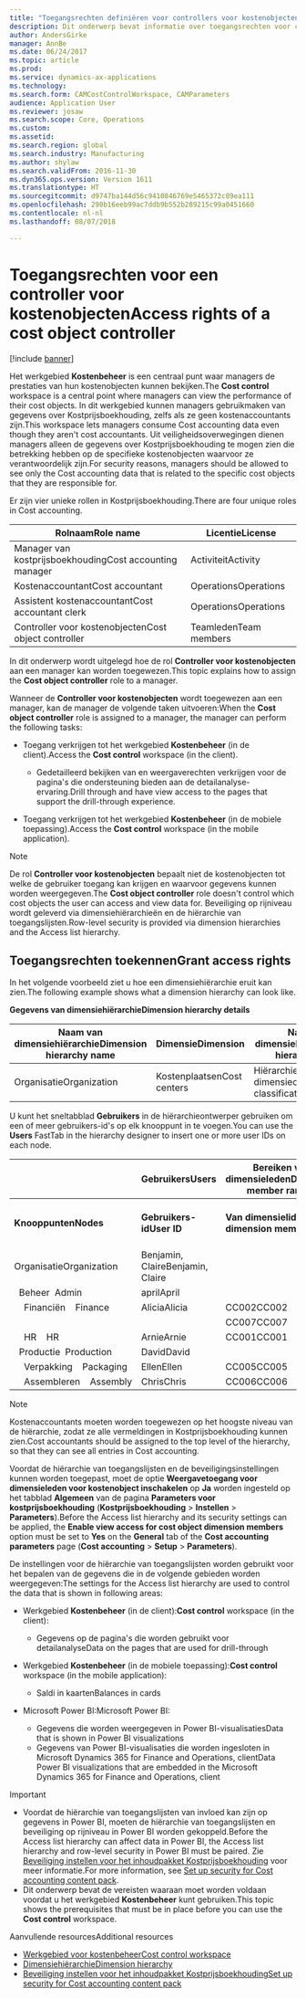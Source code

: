 ```yaml
---
title: "Toegangsrechten definiëren voor controllers voor kostenobjecten"
description: Dit onderwerp bevat informatie over toegangsrechten voor controllers voor kostenobjecten.
author: AndersGirke
manager: AnnBe
ms.date: 06/24/2017
ms.topic: article
ms.prod: 
ms.service: dynamics-ax-applications
ms.technology: 
ms.search.form: CAMCostControlWorkspace, CAMParameters
audience: Application User
ms.reviewer: josaw
ms.search.scope: Core, Operations
ms.custom: 
ms.assetid: 
ms.search.region: global
ms.search.industry: Manufacturing
ms.author: shylaw
ms.search.validFrom: 2016-11-30
ms.dyn365.ops.version: Version 1611
ms.translationtype: HT
ms.sourcegitcommit: d9747ba144d56c9410846769e5465372c89ea111
ms.openlocfilehash: 290b16eeb99ac7ddb9b552b289215c99a0451660
ms.contentlocale: nl-nl
ms.lasthandoff: 08/07/2018

---
```


# <a name="access-rights-of-a-cost-object-controller"></a><span data-ttu-id="53970-103">Toegangsrechten voor een controller voor kostenobjecten</span><span class="sxs-lookup"><span data-stu-id="53970-103">Access rights of a cost object controller</span></span>

[!include [banner](../includes/banner.md)]

<span data-ttu-id="53970-104">Het werkgebied **Kostenbeheer** is een centraal punt waar managers de prestaties van hun kostenobjecten kunnen bekijken.</span><span class="sxs-lookup"><span data-stu-id="53970-104">The **Cost control** workspace is a central point where managers can view the performance of their cost objects.</span></span> <span data-ttu-id="53970-105">In dit werkgebied kunnen managers gebruikmaken van gegevens over Kostprijsboekhouding, zelfs als ze geen kostenaccountants zijn.</span><span class="sxs-lookup"><span data-stu-id="53970-105">This workspace lets managers consume Cost accounting data even though they aren't cost accountants.</span></span> <span data-ttu-id="53970-106">Uit veiligheidsoverwegingen dienen managers alleen de gegevens over Kostprijsboekhouding te mogen zien die betrekking hebben op de specifieke kostenobjecten waarvoor ze verantwoordelijk zijn.</span><span class="sxs-lookup"><span data-stu-id="53970-106">For security reasons, managers should be allowed to see only the Cost accounting data that is related to the specific cost objects that they are responsible for.</span></span>

<span data-ttu-id="53970-107">Er zijn vier unieke rollen in Kostprijsboekhouding.</span><span class="sxs-lookup"><span data-stu-id="53970-107">There are four unique roles in Cost accounting.</span></span>

| <span data-ttu-id="53970-108">Rolnaam</span><span class="sxs-lookup"><span data-stu-id="53970-108">Role name</span></span>               | <span data-ttu-id="53970-109">Licentie</span><span class="sxs-lookup"><span data-stu-id="53970-109">License</span></span>      |
|-------------------------|--------------|
| <span data-ttu-id="53970-110">Manager van kostprijsboekhouding</span><span class="sxs-lookup"><span data-stu-id="53970-110">Cost accounting manager</span></span> | <span data-ttu-id="53970-111">Activiteit</span><span class="sxs-lookup"><span data-stu-id="53970-111">Activity</span></span>     |
| <span data-ttu-id="53970-112">Kostenaccountant</span><span class="sxs-lookup"><span data-stu-id="53970-112">Cost accountant</span></span>         | <span data-ttu-id="53970-113">Operations</span><span class="sxs-lookup"><span data-stu-id="53970-113">Operations</span></span>   |
| <span data-ttu-id="53970-114">Assistent kostenaccountant</span><span class="sxs-lookup"><span data-stu-id="53970-114">Cost accountant clerk</span></span>   | <span data-ttu-id="53970-115">Operations</span><span class="sxs-lookup"><span data-stu-id="53970-115">Operations</span></span>   |
| <span data-ttu-id="53970-116">Controller voor kostenobjecten</span><span class="sxs-lookup"><span data-stu-id="53970-116">Cost object controller</span></span>  | <span data-ttu-id="53970-117">Teamleden</span><span class="sxs-lookup"><span data-stu-id="53970-117">Team members</span></span> |

<span data-ttu-id="53970-118">In dit onderwerp wordt uitgelegd hoe de rol **Controller voor kostenobjecten** aan een manager kan worden toegewezen.</span><span class="sxs-lookup"><span data-stu-id="53970-118">This topic explains how to assign the **Cost object controller** role to a manager.</span></span>

<span data-ttu-id="53970-119">Wanneer de **Controller voor kostenobjecten** wordt toegewezen aan een manager, kan de manager de volgende taken uitvoeren:</span><span class="sxs-lookup"><span data-stu-id="53970-119">When the **Cost object controller** role is assigned to a manager, the manager can perform the following tasks:</span></span>

- <span data-ttu-id="53970-120">Toegang verkrijgen tot het werkgebied **Kostenbeheer** (in de client).</span><span class="sxs-lookup"><span data-stu-id="53970-120">Access the **Cost control** workspace (in the client).</span></span>

    - <span data-ttu-id="53970-121">Gedetailleerd bekijken van en weergaverechten verkrijgen voor de pagina's die ondersteuning bieden aan de detailanalyse-ervaring.</span><span class="sxs-lookup"><span data-stu-id="53970-121">Drill through and have view access to the pages that support the drill-through experience.</span></span>

- <span data-ttu-id="53970-122">Toegang verkrijgen tot het werkgebied **Kostenbeheer** (in de mobiele toepassing).</span><span class="sxs-lookup"><span data-stu-id="53970-122">Access the **Cost control** workspace (in the mobile application).</span></span>

> [!NOTE]
> <span data-ttu-id="53970-123">De rol **Controller voor kostenobjecten** bepaalt niet de kostenobjecten tot welke de gebruiker toegang kan krijgen en waarvoor gegevens kunnen worden weergegeven.</span><span class="sxs-lookup"><span data-stu-id="53970-123">The **Cost object controller** role doesn't control which cost objects the user can access and view data for.</span></span> <span data-ttu-id="53970-124">Beveiliging op rijniveau wordt geleverd via dimensiehiërarchieën en de hiërarchie van toegangslijsten.</span><span class="sxs-lookup"><span data-stu-id="53970-124">Row-level security is provided via dimension hierarchies and the Access list hierarchy.</span></span>

## <a name="grant-access-rights"></a><span data-ttu-id="53970-125">Toegangsrechten toekennen</span><span class="sxs-lookup"><span data-stu-id="53970-125">Grant access rights</span></span>
<span data-ttu-id="53970-126">In het volgende voorbeeld ziet u hoe een dimensiehiërarchie eruit kan zien.</span><span class="sxs-lookup"><span data-stu-id="53970-126">The following example shows what a dimension hierarchy can look like.</span></span>

<span data-ttu-id="53970-127">**Gegevens van dimensiehiërarchie**</span><span class="sxs-lookup"><span data-stu-id="53970-127">**Dimension hierarchy details**</span></span>

| <span data-ttu-id="53970-128">Naam van dimensiehiërarchie</span><span class="sxs-lookup"><span data-stu-id="53970-128">Dimension hierarchy name</span></span> | <span data-ttu-id="53970-129">Dimensie</span><span class="sxs-lookup"><span data-stu-id="53970-129">Dimension</span></span>    | <span data-ttu-id="53970-130">Naam van type dimensiehiërarchie</span><span class="sxs-lookup"><span data-stu-id="53970-130">Dimension hierarchy type name</span></span>      | <span data-ttu-id="53970-131">Hiërarchie van toegangslijsten</span><span class="sxs-lookup"><span data-stu-id="53970-131">Access list hierarchy</span></span> |
|--------------------------|--------------|------------------------------------|-----------------------|
| <span data-ttu-id="53970-132">Organisatie</span><span class="sxs-lookup"><span data-stu-id="53970-132">Organization</span></span>             | <span data-ttu-id="53970-133">Kostenplaatsen</span><span class="sxs-lookup"><span data-stu-id="53970-133">Cost centers</span></span> | <span data-ttu-id="53970-134">Hiërarchie dimensieclassificatie</span><span class="sxs-lookup"><span data-stu-id="53970-134">Dimension classification hierarchy</span></span> | <span data-ttu-id="53970-135">**Ja**</span><span class="sxs-lookup"><span data-stu-id="53970-135">**Yes**</span></span>               |

<span data-ttu-id="53970-136">U kunt het sneltabblad **Gebruikers** in de hiërarchieontwerper gebruiken om een of meer gebruikers-id's op elk knooppunt in te voegen.</span><span class="sxs-lookup"><span data-stu-id="53970-136">You can use the **Users** FastTab in the hierarchy designer to insert one or more user IDs on each node.</span></span>

|                                   | <span data-ttu-id="53970-137">Gebruikers</span><span class="sxs-lookup"><span data-stu-id="53970-137">Users</span></span>            | <span data-ttu-id="53970-138">Bereiken van dimensieleden</span><span class="sxs-lookup"><span data-stu-id="53970-138">Dimension member ranges</span></span>   |                         |
|-----------------------------------|------------------|---------------------------|-------------------------|
| <span data-ttu-id="53970-139">**Knooppunten**</span><span class="sxs-lookup"><span data-stu-id="53970-139">**Nodes**</span></span>                         | <span data-ttu-id="53970-140">**Gebruikers-id**</span><span class="sxs-lookup"><span data-stu-id="53970-140">**User ID**</span></span>      | <span data-ttu-id="53970-141">**Van dimensielid**</span><span class="sxs-lookup"><span data-stu-id="53970-141">**From dimension member**</span></span> | <span data-ttu-id="53970-142">**Tot dimensielid**</span><span class="sxs-lookup"><span data-stu-id="53970-142">**To dimension member**</span></span> |
| <span data-ttu-id="53970-143">Organisatie</span><span class="sxs-lookup"><span data-stu-id="53970-143">Organization</span></span>                      | <span data-ttu-id="53970-144">Benjamin, Claire</span><span class="sxs-lookup"><span data-stu-id="53970-144">Benjamin, Claire</span></span> |                           |                         |
| <span data-ttu-id="53970-145">&nbsp;&nbsp;Beheer</span><span class="sxs-lookup"><span data-stu-id="53970-145">&nbsp;&nbsp;Admin</span></span>                 | <span data-ttu-id="53970-146">april</span><span class="sxs-lookup"><span data-stu-id="53970-146">April</span></span>            |                           |                         |
| <span data-ttu-id="53970-147">&nbsp;&nbsp;&nbsp;&nbsp;Financiën</span><span class="sxs-lookup"><span data-stu-id="53970-147">&nbsp;&nbsp;&nbsp;&nbsp;Finance</span></span>   | <span data-ttu-id="53970-148">Alicia</span><span class="sxs-lookup"><span data-stu-id="53970-148">Alicia</span></span>           | <span data-ttu-id="53970-149">CC002</span><span class="sxs-lookup"><span data-stu-id="53970-149">CC002</span></span>                     | <span data-ttu-id="53970-150">CC003</span><span class="sxs-lookup"><span data-stu-id="53970-150">CC003</span></span>                   |
|                                   |                  | <span data-ttu-id="53970-151">CC007</span><span class="sxs-lookup"><span data-stu-id="53970-151">CC007</span></span>                     | <span data-ttu-id="53970-152">CC007</span><span class="sxs-lookup"><span data-stu-id="53970-152">CC007</span></span>                   |
| <span data-ttu-id="53970-153">&nbsp;&nbsp;&nbsp;&nbsp;HR</span><span class="sxs-lookup"><span data-stu-id="53970-153">&nbsp;&nbsp;&nbsp;&nbsp;HR</span></span>        | <span data-ttu-id="53970-154">Arnie</span><span class="sxs-lookup"><span data-stu-id="53970-154">Arnie</span></span>            | <span data-ttu-id="53970-155">CC001</span><span class="sxs-lookup"><span data-stu-id="53970-155">CC001</span></span>                     | <span data-ttu-id="53970-156">CC001</span><span class="sxs-lookup"><span data-stu-id="53970-156">CC001</span></span>                   |
| <span data-ttu-id="53970-157">&nbsp;&nbsp;Productie</span><span class="sxs-lookup"><span data-stu-id="53970-157">&nbsp;&nbsp;Production</span></span>            | <span data-ttu-id="53970-158">David</span><span class="sxs-lookup"><span data-stu-id="53970-158">David</span></span>            |                           |                         |
| <span data-ttu-id="53970-159">&nbsp;&nbsp;&nbsp;&nbsp;Verpakking</span><span class="sxs-lookup"><span data-stu-id="53970-159">&nbsp;&nbsp;&nbsp;&nbsp;Packaging</span></span> | <span data-ttu-id="53970-160">Ellen</span><span class="sxs-lookup"><span data-stu-id="53970-160">Ellen</span></span>            | <span data-ttu-id="53970-161">CC005</span><span class="sxs-lookup"><span data-stu-id="53970-161">CC005</span></span>                     | <span data-ttu-id="53970-162">CC005</span><span class="sxs-lookup"><span data-stu-id="53970-162">CC005</span></span>                   |
| <span data-ttu-id="53970-163">&nbsp;&nbsp;&nbsp;&nbsp;Assembleren</span><span class="sxs-lookup"><span data-stu-id="53970-163">&nbsp;&nbsp;&nbsp;&nbsp;Assembly</span></span>  | <span data-ttu-id="53970-164">Chris</span><span class="sxs-lookup"><span data-stu-id="53970-164">Chris</span></span>            | <span data-ttu-id="53970-165">CC006</span><span class="sxs-lookup"><span data-stu-id="53970-165">CC006</span></span>                     | <span data-ttu-id="53970-166">CC006</span><span class="sxs-lookup"><span data-stu-id="53970-166">CC006</span></span>                   |

> [!NOTE]
> <span data-ttu-id="53970-167">Kostenaccountants moeten worden toegewezen op het hoogste niveau van de hiërarchie, zodat ze alle vermeldingen in Kostprijsboekhouding kunnen zien.</span><span class="sxs-lookup"><span data-stu-id="53970-167">Cost accountants should be assigned to the top level of the hierarchy, so that they can see all entries in Cost accounting.</span></span>

<span data-ttu-id="53970-168">Voordat de hiërarchie van toegangslijsten en de beveiligingsinstellingen kunnen worden toegepast, moet de optie **Weergavetoegang voor dimensieleden voor kostenobject inschakelen** op **Ja** worden ingesteld op het tabblad **Algemeen** van de pagina **Parameters voor kostprijsboekhouding** (**Kostprijsboekhouding** > **Instellen** > **Parameters**).</span><span class="sxs-lookup"><span data-stu-id="53970-168">Before the Access list hierarchy and its security settings can be applied, the **Enable view access for cost object dimension members** option must be set to **Yes** on the **General** tab of the **Cost accounting parameters** page (**Cost accounting** > **Setup** > **Parameters**).</span></span>

<span data-ttu-id="53970-169">De instellingen voor de hiërarchie van toegangslijsten worden gebruikt voor het bepalen van de gegevens die in de volgende gebieden worden weergegeven:</span><span class="sxs-lookup"><span data-stu-id="53970-169">The settings for the Access list hierarchy are used to control the data that is shown in following areas:</span></span>

- <span data-ttu-id="53970-170">Werkgebied **Kostenbeheer** (in de client):</span><span class="sxs-lookup"><span data-stu-id="53970-170">**Cost control** workspace (in the client):</span></span>

    - <span data-ttu-id="53970-171">Gegevens op de pagina's die worden gebruikt voor detailanalyse</span><span class="sxs-lookup"><span data-stu-id="53970-171">Data on the pages that are used for drill-through</span></span>

- <span data-ttu-id="53970-172">Werkgebied **Kostenbeheer** (in de mobiele toepassing):</span><span class="sxs-lookup"><span data-stu-id="53970-172">**Cost control** workspace (in the mobile application):</span></span>

    - <span data-ttu-id="53970-173">Saldi in kaarten</span><span class="sxs-lookup"><span data-stu-id="53970-173">Balances in cards</span></span>

- <span data-ttu-id="53970-174">Microsoft Power BI:</span><span class="sxs-lookup"><span data-stu-id="53970-174">Microsoft Power BI:</span></span>

    - <span data-ttu-id="53970-175">Gegevens die worden weergegeven in Power BI-visualisaties</span><span class="sxs-lookup"><span data-stu-id="53970-175">Data that is shown in Power BI visualizations</span></span>
    - <span data-ttu-id="53970-176">Gegevens van Power BI-visualisaties die worden ingesloten in Microsoft Dynamics 365 for Finance and Operations, client</span><span class="sxs-lookup"><span data-stu-id="53970-176">Data Power BI visualizations that are embedded in the Microsoft Dynamics 365 for Finance and Operations, client</span></span>

> [!IMPORTANT]
> - <span data-ttu-id="53970-177">Voordat de hiërarchie van toegangslijsten van invloed kan zijn op gegevens in Power BI, moeten de hiërarchie van toegangslijsten en beveiliging op rijniveau in Power BI worden gekoppeld.</span><span class="sxs-lookup"><span data-stu-id="53970-177">Before the Access list hierarchy can affect data in Power BI, the Access list hierarchy and row-level security in Power BI must be paired.</span></span> <span data-ttu-id="53970-178">Zie [Beveiliging instellen voor het inhoudpakket Kostprijsboekhouding](../../dev-itpro/analytics/setup-security-cost-accounting-content-pack.md) voor meer informatie.</span><span class="sxs-lookup"><span data-stu-id="53970-178">For more information, see [Set up security for Cost accounting content pack](../../dev-itpro/analytics/setup-security-cost-accounting-content-pack.md).</span></span>
> - <span data-ttu-id="53970-179">Dit onderwerp bevat de vereisten waaraan moet worden voldaan voordat u het werkgebied **Kostenbeheer** kunt gebruiken.</span><span class="sxs-lookup"><span data-stu-id="53970-179">This topic shows the prerequisites that must be in place before you can use the **Cost control** workspace.</span></span>

<span data-ttu-id="53970-180">Aanvullende resources</span><span class="sxs-lookup"><span data-stu-id="53970-180">Additional resources</span></span>

- [<span data-ttu-id="53970-181">Werkgebied voor kostenbeheer</span><span class="sxs-lookup"><span data-stu-id="53970-181">Cost control workspace</span></span>](cost-control-workspace.md)
- [<span data-ttu-id="53970-182">Dimensiehiërarchie</span><span class="sxs-lookup"><span data-stu-id="53970-182">Dimension hierarchy</span></span>](dimension-hierarchy.md)
- [<span data-ttu-id="53970-183">Beveiliging instellen voor het inhoudpakket Kostprijsboekhouding</span><span class="sxs-lookup"><span data-stu-id="53970-183">Set up security for Cost accounting content pack</span></span>](../../dev-itpro/analytics/setup-security-cost-accounting-content-pack.md)

